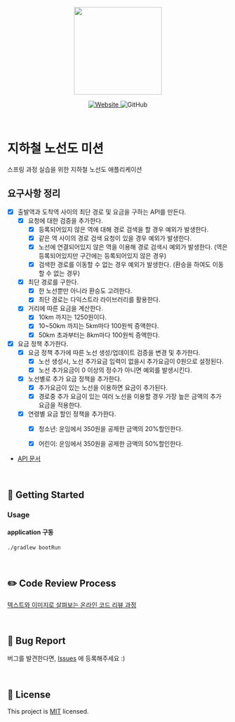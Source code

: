 <p align="center">
    <img width="200px;" src="https://raw.githubusercontent.com/woowacourse/atdd-subway-admin-frontend/master/images/main_logo.png"/>
</p>
<p align="center">
  <a href="https://techcourse.woowahan.com/c/Dr6fhku7" alt="woowacuorse subway">
    <img alt="Website" src="https://img.shields.io/website?url=https%3A%2F%2Fedu.nextstep.camp%2Fc%2FR89PYi5H">
  </a>
  <img alt="GitHub" src="https://img.shields.io/github/license/woowacourse/atdd-subway-path">
</p>

<br>

# 지하철 노선도 미션
스프링 과정 실습을 위한 지하철 노선도 애플리케이션

## 요구사항 정리
- [x] 출발역과 도착역 사이의 최단 경로 및 요금을 구하는 API를 만든다.
  - [x] 요청에 대한 검증을 추가한다.
    - [x] 등록되어있지 않은 역에 대해 경로 검색을 할 경우 예외가 발생한다.
    - [x] 같은 역 사이의 경로 검색 요청이 있을 경우 예외가 발생한다.
    - [x] 노선에 연결되어있지 않은 역을 이용해 경로 검색시 예외가 발생한다. (역은 등록되어있지만 구간에는 등록되어있지 않은 경우)
    - [x] 검색한 경로를 이동할 수 없는 경우 예외가 발생한다. (환승을 하여도 이동할 수 없는 경우)
  - [x] 최단 경로를 구한다.
    - [x] 한 노선뿐만 아니라 환승도 고려한다.
    - [x] 최단 경로는 다익스트라 라이브러리를 활용한다.
  - [x] 거리에 따른 요금을 계산한다.
    - [x] 10km 까지는 1250원이다.
    - [x] 10~50km 까지는 5km마다 100원씩 증액한다.
    - [x] 50km 초과부터는 8km마다 100원씩 증액한다.
- [x] 요금 정책 추가한다.
  - [x] 요금 정책 추가에 따른 노선 생성/업데이트 검증을 변경 및 추가한다.
    - [x] 노선 생성시, 노선 추가요금 입력이 없을시 추가요금이 0원으로 설정된다.
    - [x] 노선 추가요금이 0 이상의 정수가 아니면 예외를 발생시킨다.
  - [x] 노선별로 추가 요금 정책을 추가한다.
    - [x] 추가요금이 있는 노선을 이용하면 요금이 추가된다.
    - [x] 경로중 추가 요금이 있는 여러 노선을 이용할 경우 가장 높은 금액의 추가 요금을 적용한다.
  - [x] 연령별 요금 할인 정책을 추가한다.
    - [x] 청소년: 운임에서 350원을 공제한 금액의 20%할인한다.
    - [x] 어린이: 운임에서 350원을 공제한 금액의 50%할인한다.
  

- [API 문서](https://techcourse-storage.s3.ap-northeast-2.amazonaws.com/c4c291f19953498e8eda8a38253eed51#Path)

<br>

## 🚀 Getting Started
### Usage
#### application 구동
```
./gradlew bootRun
```
<br>

## ✏️ Code Review Process
[텍스트와 이미지로 살펴보는 온라인 코드 리뷰 과정](https://github.com/next-step/nextstep-docs/tree/master/codereview)

<br>

## 🐞 Bug Report

버그를 발견한다면, [Issues](https://github.com/woowacourse/atdd-subway-path/issues) 에 등록해주세요 :)

<br>

## 📝 License

This project is [MIT](https://github.com/woowacourse/atdd-subway-path/blob/master/LICENSE) licensed.
